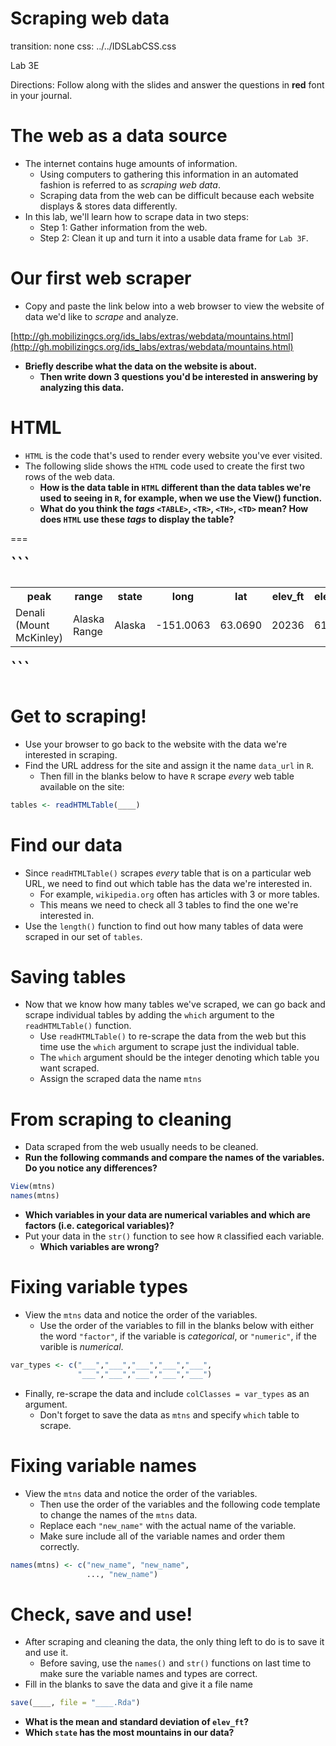 Scraping web data
===
transition: none
css: ../../IDSLabCSS.css

Lab 3E

Directions: Follow along with the slides and answer the questions in **red** font in your journal.




The web as a data source
===

- The internet contains huge amounts of information.
  - Using computers to gathering this information in an automated fashion is referred to as _scraping web data_.
  - Scraping data from the web can be difficult because each website displays & stores data differently.
- In this lab, we'll learn how to scrape data in two steps:
  - Step 1: Gather information from the web.
  - Step 2: Clean it up and turn it into a usable data frame for `Lab 3F`.
  

Our first web scraper
===

- Copy and paste the link below into a web browser to view the website of data we'd like to _scrape_ and analyze.

[http://gh.mobilizingcs.org/ids_labs/extras/webdata/mountains.html](http://gh.mobilizingcs.org/ids_labs/extras/webdata/mountains.html)

- **Briefly describe what the data on the website is about.**
    - **Then write down 3 questions you'd be interested in answering by analyzing this data.**


HTML
===

- `HTML` is the code that's used to render every website you've ever visited.
- The following slide shows the `HTML` code used to create the first two rows of the web data.
    - **How is the data table in `HTML` different than the data tables we're used to seeing in `R`, for example, when we use the View() function.**
    - **What do you think the _tags_ `<TABLE>`, `<TR>`, `<TH>`, `<TD>` mean? How does `HTML` use these _tags_ to display the table?**
    

===

<font size = "6">
```
<TABLE>
  <TR>
    <TH>peak</TH>
    <TH>range</TH>
    <TH>state</TH>
    <TH>long</TH>
    <TH>lat</TH>
    <TH>elev_ft</TH>
    <TH>elev_m</TH>
    <TH>prominence_ft</TH>
    <TH>prominence_m</TH>
    <TH>rank</TH>
  </TR>
  <TR>
    <TD>Denali (Mount McKinley)</TD>
    <TD>Alaska Range</TD>
    <TD>Alaska</TD>
    <TD>-151.0063</TD>
    <TD>63.0690</TD>
    <TD>20236</TD>
    <TD>6168</TD>
    <TD>20174</TD>
    <TD>6149</TD>
    <TD>1</TD>
  </TR>
</TABLE>
```
</font>


Get to scraping!
===

- Use your browser to go back to the website with the data we're interested in scraping.
- Find the URL address for the site and assign it the name `data_url` in `R`.
    - Then fill in the blanks below to have `R` scrape _every_ web table available on the site:


```r
tables <- readHTMLTable(____)
```



Find our data
===

- Since `readHTMLTable()` scrapes _every_ table that is on a particular web URL, we need to find out which table has the data we're interested in.
    - For example, `wikipedia.org` often has articles with 3 or more tables.
    - This means we need to check all 3 tables to find the one we're interested in.
- Use the `length()` function to find out how many tables of data were scraped in our set of `tables`.


Saving tables
===

- Now that we know how many tables we've scraped, we can go back and scrape individual tables by adding the `which` argument to the `readHTMLTable()` function.
    - Use `readHTMLTable()` to re-scrape the data from the web but this time use the `which` argument to scrape just the individual table.
    - The `which` argument should be the integer denoting which table you want scraped.
    - Assign the scraped data the name `mtns`


From scraping to cleaning
===

- Data scraped from the web usually needs to be cleaned.
- **Run the following commands and compare the names of the variables. Do you notice any differences?**

```r
View(mtns)
names(mtns)
```
- **Which variables in your data are numerical variables and which are factors (i.e. categorical variables)?**
- Put your data in the `str()` function to see how `R` classified each variable.
    - **Which variables are wrong?**  

Fixing variable types
===

- View the `mtns` data and notice the order of the variables. 
    - Use the order of the variables to fill in the blanks below with either the word `"factor"`, if the variable is _categorical_, or `"numeric"`, if the varible is _numerical_.

```r
var_types <- c("___","___","___","___","___",
               "___","___","___","___","___")
```

- Finally, re-scrape the data and include `colClasses = var_types` as an argument.
    - Don't forget to save the data as `mtns` and specify `which` table to scrape.


Fixing variable names
===

- View the `mtns` data and notice the order of the variables.
    - Then use the order of the variables and the following code template to change the names of the `mtns` data.
    - Replace each `"new_name"` with the actual name of the variable. 
    - Make sure include all of the variable names and order them correctly.

```r
names(mtns) <- c("new_name", "new_name",
                 ..., "new_name")
```



Check, save and use!
===

- After scraping and cleaning the data, the only thing left to do is to save it and use it.
    - Before saving, use the `names()` and `str()` functions on last time to make sure the variable names and types are correct.
- Fill in the blanks to save the data and give it a file name

```r
save(____, file = "____.Rda")
```

- **What is the mean and standard deviation of `elev_ft`?**
- **Which `state` has the most mountains in our data?**
